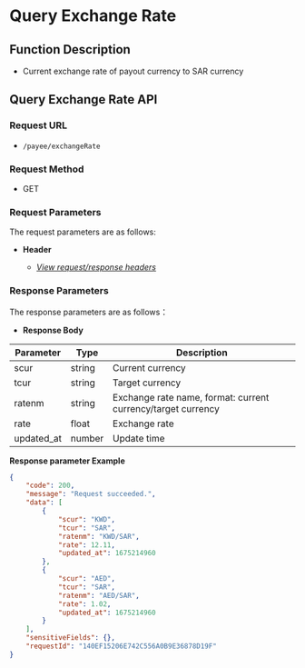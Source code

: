 # Query Exchange Rate

## Function Description

- Current exchange rate of payout currency to SAR currency

## Query Exchange Rate API

### Request URL

- `/payee/exchangeRate`

### Request Method

- GET

### Request Parameters

The request parameters are as follows:

- **Header**

  - [_View request/response headers_](/zh/payoutApi/apiRule/header)

### Response Parameters

The response parameters are as follows：

- **Response Body**

| **Parameter** | **Type** | **Description**                                              |
| ------------- | -------- | ------------------------------------------------------------ |
| scur          | string   | Current currency                                             |
| tcur          | string   | Target currency                                              |
| ratenm        | string   | Exchange rate name, format: current currency/target currency |
| rate          | float    | Exchange rate                                                |
| updated_at    | number   | Update time                                                  |

**Response parameter Example**

```json
{
    "code": 200,
    "message": "Request succeeded.",
    "data": [
        {
            "scur": "KWD",
            "tcur": "SAR",
            "ratenm": "KWD/SAR",
            "rate": 12.11,
            "updated_at": 1675214960
        },
        {
            "scur": "AED",
            "tcur": "SAR",
            "ratenm": "AED/SAR",
            "rate": 1.02,
            "updated_at": 1675214960
        }
    ],
    "sensitiveFields": {},
    "requestId": "140EF15206E742C556A0B9E36878D19F"
}
```
